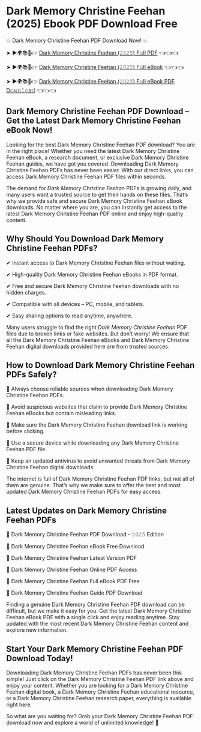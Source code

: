 # Dark Memory Christine Feehan (2025) Ebook PDF Download Free

💥 Dark Memory Christine Feehan PDF Download Now! 💥

➤ ►🌍📚📱👉 [Dark Memory Christine Feehan (𝟸𝟶𝟸𝟻) F𝚞ll PDF](https://getpdf.xyz/dark-memory-christine-feehan) 👈👈👈


➤ ►🌍📚📱👉 [Dark Memory Christine Feehan (𝟸𝟶𝟸𝟻) F𝚞ll eBook](https://getpdf.xyz/dark-memory-christine-feehan) 👈👈👈


➤ ►🌍📚📱👉 [Dark Memory Christine Feehan (𝟸𝟶𝟸𝟻) F𝚞ll eBook PDF D𝚘𝚠𝚗𝚕𝚘a𝚍](https://getpdf.xyz/dark-memory-christine-feehan) 👈👈👈


## Dark Memory Christine Feehan PDF Download – Get the Latest Dark Memory Christine Feehan eBook Now!

Looking for the best Dark Memory Christine Feehan PDF download? You are in the right place! Whether you need the latest Dark Memory Christine Feehan eBook, a research document, or exclusive Dark Memory Christine Feehan guides, we have got you covered. Downloading Dark Memory Christine Feehan PDFs has never been easier. With our direct links, you can access Dark Memory Christine Feehan PDF files within seconds.

The demand for *Dark Memory Christine Feehan* PDFs is growing daily, and many users want a trusted source to get their hands on these files. That’s why we provide safe and secure Dark Memory Christine Feehan eBook downloads. No matter where you are, you can instantly get access to the latest Dark Memory Christine Feehan PDF online and enjoy high-quality content.

## Why Should You Download Dark Memory Christine Feehan PDFs?

✔ Instant access to Dark Memory Christine Feehan files without waiting.

✔ High-quality Dark Memory Christine Feehan eBooks in PDF format.

✔ Free and secure Dark Memory Christine Feehan downloads with no hidden charges.

✔ Compatible with all devices – PC, mobile, and tablets.

✔ Easy sharing options to read anytime, anywhere.

Many users struggle to find the right *Dark Memory Christine Feehan* PDF files due to broken links or fake websites. But don’t worry! We ensure that all the Dark Memory Christine Feehan eBooks and Dark Memory Christine Feehan digital downloads provided here are from trusted sources.

## How to Download Dark Memory Christine Feehan PDFs Safely?

📌 Always choose reliable sources when downloading Dark Memory Christine Feehan PDFs.

📌 Avoid suspicious websites that claim to provide Dark Memory Christine Feehan eBooks but contain misleading links.

📌 Make sure the Dark Memory Christine Feehan download link is working before clicking.

📌 Use a secure device while downloading any Dark Memory Christine Feehan PDF file.

📌 Keep an updated antivirus to avoid unwanted threats from Dark Memory Christine Feehan digital downloads.

The internet is full of Dark Memory Christine Feehan PDF links, but not all of them are genuine. That’s why we make sure to offer the best and most updated Dark Memory Christine Feehan PDFs for easy access.

## Latest Updates on Dark Memory Christine Feehan PDFs

🔹 Dark Memory Christine Feehan PDF Download – 𝟸𝟶𝟸𝟻 Edition

🔹 Dark Memory Christine Feehan eBook Free Download

🔹 Dark Memory Christine Feehan Latest Version PDF

🔹 Dark Memory Christine Feehan Online PDF Access

🔹 Dark Memory Christine Feehan Full eBook PDF Free

🔹 Dark Memory Christine Feehan Guide PDF Download

Finding a genuine Dark Memory Christine Feehan PDF download can be difficult, but we make it easy for you. Get the latest Dark Memory Christine Feehan eBook PDF with a single click and enjoy reading anytime. Stay updated with the most recent Dark Memory Christine Feehan content and explore new information.

## Start Your Dark Memory Christine Feehan PDF Download Today!

Downloading Dark Memory Christine Feehan PDFs has never been this simple! Just click on the Dark Memory Christine Feehan PDF link above and enjoy your content. Whether you are looking for a Dark Memory Christine Feehan digital book, a Dark Memory Christine Feehan educational resource, or a Dark Memory Christine Feehan research paper, everything is available right here.

So what are you waiting for? Grab your Dark Memory Christine Feehan PDF download now and explore a world of unlimited knowledge! 🚀
